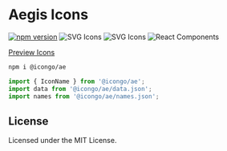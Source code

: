 Aegis Icons
===

[![npm version](https://img.shields.io/npm/v/@icongo/ae.svg)](https://www.npmjs.com/package/@icongo/ae)
![SVG Icons](https://shields.io/badge/SVG-icons-green?logo=svg&style=flat)
![SVG Icons](https://shields.io/badge/TypeScript-Support-green?logo=TypeScript&style=flat)
![React Components](https://shields.io/badge/React-components-green?logo=react&style=flat)

[Preview Icons](http://icongo.github.io/#/icons/ae)

```bash
npm i @icongo/ae
```

```jsx
import { IconName } from '@icongo/ae';
import data from '@icongo/ae/data.json';
import names from '@icongo/ae/names.json';
```

## License

Licensed under the MIT License.